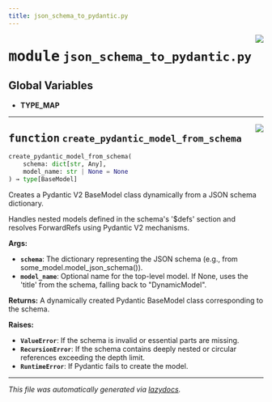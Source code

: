 ```yaml
---
title: json_schema_to_pydantic.py
---
```

<!-- markdownlint-disable -->

<a href="../../../../../../ebiose/tools/json_schema_to_pydantic.py#L0"><img align="right" style="float:right;" src="https://img.shields.io/badge/-source-cccccc?style=flat-square"></a>

# <kbd>module</kbd> `json_schema_to_pydantic.py`




**Global Variables**
---------------
- **TYPE_MAP**

---

<a href="../../../../../../ebiose/tools/json_schema_to_pydantic.py#L311"><img align="right" style="float:right;" src="https://img.shields.io/badge/-source-cccccc?style=flat-square"></a>

## <kbd>function</kbd> `create_pydantic_model_from_schema`

```python
create_pydantic_model_from_schema(
    schema: dict[str, Any],
    model_name: str | None = None
) → type[BaseModel]
```

Creates a Pydantic V2 BaseModel class dynamically from a JSON schema dictionary. 

Handles nested models defined in the schema's '$defs' section and resolves ForwardRefs using Pydantic V2 mechanisms. 



**Args:**
 
 - <b>`schema`</b>:  The dictionary representing the JSON schema (e.g., from  some_model.model_json_schema()). 
 - <b>`model_name`</b>:  Optional name for the top-level model. If None, uses the  'title' from the schema, falling back to "DynamicModel". 



**Returns:**
 A dynamically created Pydantic BaseModel class corresponding to the schema. 



**Raises:**
 
 - <b>`ValueError`</b>:  If the schema is invalid or essential parts are missing. 
 - <b>`RecursionError`</b>:  If the schema contains deeply nested or circular references  exceeding the depth limit. 
 - <b>`RuntimeError`</b>:  If Pydantic fails to create the model. 




---

_This file was automatically generated via [lazydocs](https://github.com/ml-tooling/lazydocs)._
